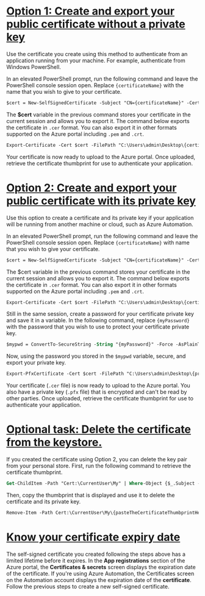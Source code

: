 # [Option 1: Create and export your public certificate without a private key](https://docs.microsoft.com/en-us/azure/active-directory/develop/howto-create-self-signed-certificate#option-1--create-and-export-your-public-certificate-without-a-private-key)

Use the certificate you create using this method to authenticate from an application running from your machine. For example, authenticate from Windows PowerShell.

In an elevated PowerShell prompt, run the following command and leave the PowerShell console session open. Replace `{certificateName}` with the name that you wish to give to your certificate.

```ps
$cert = New-SelfSignedCertificate -Subject "CN={certificateName}" -CertStoreLocation "Cert:\CurrentUser\My" -KeyExportPolicy Exportable -KeySpec Signature -KeyLength 2048 -KeyAlgorithm RSA -HashAlgorithm SHA256    ## Replace {certificateName}
```

The **$cert** variable in the previous command stores your certificate in the current session and allows you to export it. The command below exports the certificate in `.cer` format. You can also export it in other formats supported on the Azure portal including `.pem` and `.crt`.

```ps
Export-Certificate -Cert $cert -FilePath "C:\Users\admin\Desktop\{certificateName}.cer"   ## Specify your preferred location and replace {certificateName}
```

Your certificate is now ready to upload to the Azure portal. Once uploaded, retrieve the certificate thumbprint for use to authenticate your application.

# [Option 2: Create and export your public certificate with its private key](https://docs.microsoft.com/en-us/azure/active-directory/develop/howto-create-self-signed-certificate#option-2-create-and-export-your-public-certificate-with-its-private-key)

Use this option to create a certificate and its private key if your application will be running from another machine or cloud, such as Azure Automation.

In an elevated PowerShell prompt, run the following command and leave the PowerShell console session open. Replace `{certificateName}` with name that you wish to give your certificate.

```ps
$cert = New-SelfSignedCertificate -Subject "CN={certificateName}" -CertStoreLocation "Cert:\CurrentUser\My" -KeyExportPolicy Exportable -KeySpec Signature -KeyLength 2048 -KeyAlgorithm RSA -HashAlgorithm SHA256    ## Replace {certificateName}
```

The $cert variable in the previous command stores your certificate in the current session and allows you to export it. The command below exports the certificate in `.cer` format. You can also export it in other formats supported on the Azure portal including `.pem` and `.crt`.

```ps
Export-Certificate -Cert $cert -FilePath "C:\Users\admin\Desktop\{certificateName}.cer"   ## Specify your preferred location and replace {certificateName}
```

Still in the same session, create a password for your certificate private key and save it in a variable. In the following command, replace `{myPassword}` with the password that you wish to use to protect your certificate private key.

```ps
$mypwd = ConvertTo-SecureString -String "{myPassword}" -Force -AsPlainText  ## Replace {myPassword}
```

Now, using the password you stored in the `$mypwd` variable, secure, and export your private key.

```ps
Export-PfxCertificate -Cert $cert -FilePath "C:\Users\admin\Desktop\{privateKeyName}.pfx" -Password $mypwd   ## Specify your preferred location and replace {privateKeyName}
```

Your certificate (`.cer` file) is now ready to upload to the Azure portal. You also have a private key (`.pfx` file) that is encrypted and can't be read by other parties. Once uploaded, retrieve the certificate thumbprint for use to authenticate your application.

# [Optional task: Delete the certificate from the keystore.](https://docs.microsoft.com/en-us/azure/active-directory/develop/howto-create-self-signed-certificate#optional-task-delete-the-certificate-from-the-keystore)

If you created the certificate using Option 2, you can delete the key pair from your personal store. First, run the following command to retrieve the certificate thumbprint.

```ps
Get-ChildItem -Path "Cert:\CurrentUser\My" | Where-Object {$_.Subject -Match "{certificateName}"} | Select-Object Thumbprint, FriendlyName    ## Replace {privateKeyName} with the name you gave your certificate
```

Then, copy the thumbprint that is displayed and use it to delete the certificate and its private key.

```ps
Remove-Item -Path Cert:\CurrentUser\My\{pasteTheCertificateThumbprintHere} -DeleteKey
```

# [Know your certificate expiry date](https://docs.microsoft.com/en-us/azure/active-directory/develop/howto-create-self-signed-certificate#know-your-certificate-expiry-date)

The self-signed certificate you created following the steps above has a limited lifetime before it expires. In the **App registrations** section of the Azure portal, the **Certificates & secrets** screen displays the expiration date of the certificate. If you're using Azure Automation, the Certificates screen on the Automation account displays the expiration date of the **certificate**. Follow the previous steps to create a new self-signed certificate.
